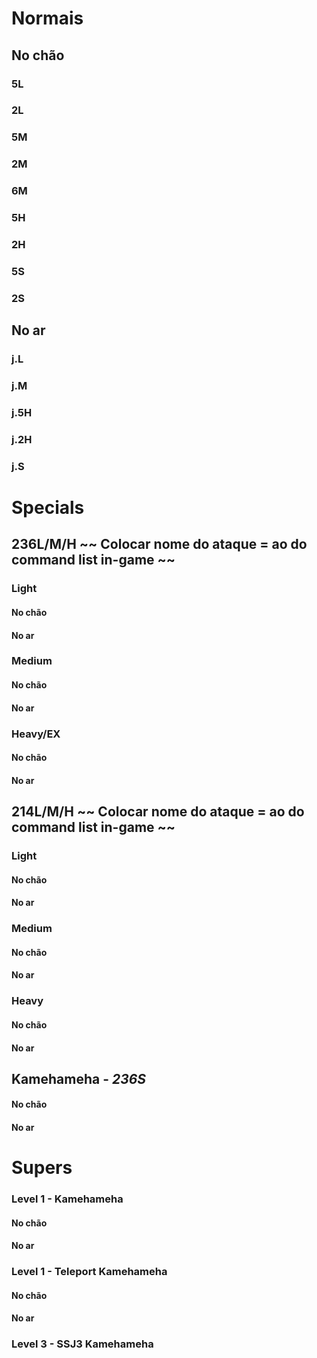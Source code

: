 <!-- TITLE: Golpes e Combos -->

# Normais
## No chão
### 5L

### 2L

### 5M

### 2M

### 6M

### 5H

### 2H

### 5S

### 2S

## No ar
### j.L

### j.M

### j.5H

### j.2H

### j.S

# Specials
## 236L/M/H ~~ Colocar nome do ataque = ao do command list in-game ~~
### Light
#### No chão

#### No ar

### Medium
#### No chão

#### No ar

### Heavy/EX
#### No chão

#### No ar

## 214L/M/H ~~ Colocar nome do ataque = ao do command list in-game ~~
### Light
#### No chão

#### No ar

### Medium
#### No chão

#### No ar

### Heavy
#### No chão

#### No ar

## Kamehameha - *236S*
#### No chão

#### No ar

# Supers
### Level 1 - Kamehameha 
#### No chão

#### No ar

### Level 1 - Teleport Kamehameha
#### No chão

#### No ar

### Level 3 - SSJ3 Kamehameha